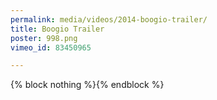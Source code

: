 ```yaml
---
permalink: media/videos/2014-boogio-trailer/
title: Boogio Trailer
poster: 998.png
vimeo_id: 83450965

---
```

{% block nothing %}{% endblock %}
